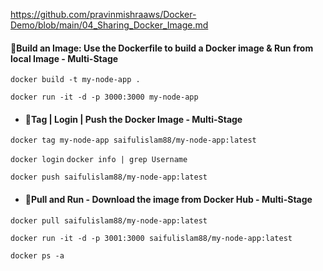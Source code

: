 https://github.com/pravinmishraaws/Docker-Demo/blob/main/04_Sharing_Docker_Image.md

#### 📌Build an Image: Use the Dockerfile to build a Docker image & Run from local Image - Multi-Stage 

`docker build -t my-node-app .`

`docker run -it -d -p 3000:3000 my-node-app`

   - #### 📌Tag | Login | Push the Docker Image - Multi-Stage 

`docker tag my-node-app saifulislam88/my-node-app:latest`
  
`docker login`
`docker info | grep Username`

`docker push saifulislam88/my-node-app:latest`

   - #### 📌Pull and Run - Download the image from Docker Hub - Multi-Stage 

`docker pull saifulislam88/my-node-app:latest`

`docker run -it -d -p 3001:3000 saifulislam88/my-node-app:latest`

`docker ps -a`
